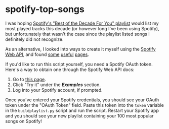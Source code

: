 # spotify-top-songs

I was hoping [Spotify's "Best of the Decade For You"
playlist](https://www.cnet.com/how-to/spotify-wrapped-how-to-see-your-top-songs-for-2019-and-the-decade/)
would list my most played tracks this decade (or however long I've been using
Spotify), but unfortunately that wasn't the case since the playlist listed
songs I definitely did not recognize.

As an alternative, I looked into ways to create it myself using the [Spotify
Web API](https://developer.spotify.com/documentation/web-api/), and found
[some](https://developer.spotify.com/documentation/web-api/reference/personalization/get-users-top-artists-and-tracks)
[useful](https://developer.spotify.com/documentation/web-api/reference/playlists/add-tracks-to-playlist/)
[pages](https://developer.spotify.com/documentation/web-api/reference/playlists/create-playlist/).

If you'd like to run this script yourself, you need a Spotify OAuth token.
Here's a way to obtain one through the Spotify Web API docs:
1. Go to [this page](https://developer.spotify.com/documentation/web-api/reference/personalization/get-users-top-artists-and-tracks/).
2. Click "Try it" under the ***Examples*** section.
3. Log into your Spotify account, if prompted.

Once you've entered your Spotify credentials, you should see your OAuth token
under the "OAuth Token" field.  Paste this token into the `token` variable in
the `buildplaylist.py` script and run the script.  Restart your Spotify app and
you should see your new playlist containing your 100 most popular songs on
Spotify!

